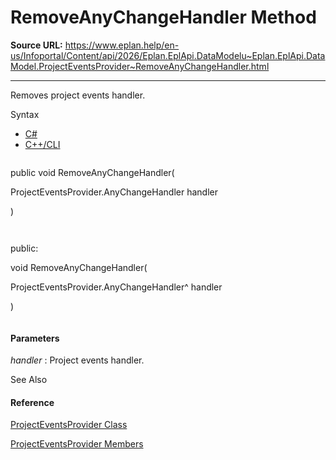 # RemoveAnyChangeHandler Method

**Source URL:** https://www.eplan.help/en-us/Infoportal/Content/api/2026/Eplan.EplApi.DataModelu~Eplan.EplApi.DataModel.ProjectEventsProvider~RemoveAnyChangeHandler.html

---

Removes project events handler.

Syntax

- [C#](#i-syntax-CS)
- [C++/CLI](#i-syntax-CPP2005)

```
```
public void RemoveAnyChangeHandler( 
   ProjectEventsProvider.AnyChangeHandler handler
)
```
```

```
```
public:
void RemoveAnyChangeHandler( 
   ProjectEventsProvider.AnyChangeHandler^ handler
)
```
```

#### Parameters

*handler*
:   Project events handler.



See Also

#### Reference

[ProjectEventsProvider Class](Eplan.EplApi.DataModelu~Eplan.EplApi.DataModel.ProjectEventsProvider.html)
  
[ProjectEventsProvider Members](Eplan.EplApi.DataModelu~Eplan.EplApi.DataModel.ProjectEventsProvider_members.html)
